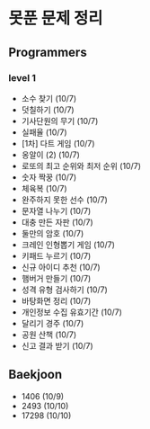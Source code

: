 # 못푼 문제 정리

## Programmers
### level 1
- 소수 찾기 (10/7)
- 덧칠하기 (10/7)
- 기사단원의 무기 (10/7)
- 실패율 (10/7)
- [1차] 다트 게임 (10/7)
- 옹알이 (2) (10/7)
- 로또의 최고 순위와 최저 순위 (10/7)
- 숫자 짝꿍 (10/7)
- 체육복 (10/7)
- 완주하지 못한 선수 (10/7)
- 문자열 나누기 (10/7)
- 대충 만든 자판 (10/7)
- 둘만의 암호 (10/7)
- 크레인 인형뽑기 게임 (10/7)
- 키패드 누르기 (10/7)
- 신규 아이디 추천 (10/7)
- 햄버거 만들기 (10/7)
- 성격 유형 검사하기 (10/7)
- 바탕화면 정리 (10/7)
- 개인정보 수집 유효기간 (10/7)
- 달리기 경주 (10/7)
- 공원 산책 (10/7)
- 신고 결과 받기 (10/7)

## Baekjoon
- 1406 (10/9)
- 2493 (10/10)
- 17298 (10/10)
